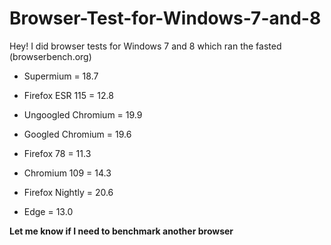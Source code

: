 # Browser-Test-for-Windows-7-and-8
Hey! I did browser tests for Windows 7 and 8 which ran the fasted (browserbench.org)

- Supermium = 18.7

- Firefox ESR 115 = 12.8

- Ungoogled Chromium = 19.9

- Googled Chromium = 19.6

- Firefox 78 = 11.3

- Chromium 109 = 14.3

- Firefox Nightly = 20.6

- Edge = 13.0

**Let me know if I need to benchmark another browser**
